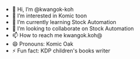 - 👋 Hi, I’m @kwangok-koh
- 👀 I’m interested in Komic toon
- 🌱 I’m currently learning Stock Automation
- 💞️ I’m looking to collaborate on Stock Automation
- 📫 How to reach me kwangok.koh@
- 😄 Pronouns: Komic Oak
- ⚡ Fun fact: KDP children's books writer

<!---
komic Oak/kwangok-koh is a ✨ special ✨ repository because its `README.md` (this file) appears on your GitHub profile.
You can click the Preview link to take a look at your changes.
--->
